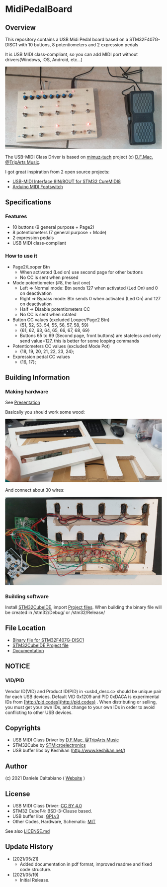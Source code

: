 # MidiPedalBoard

## Overview

This repository contains a USB Midi Pedal board based on a STM32F407G-DISC1 with 10 buttons, 8 potentiometers and 2 expression pedals

It is USB MIDI class-compliant, so you can add MIDI port without drivers(Windows, iOS, Android, etc...)

![Sample Image](./Documents/04_assembled.jpeg)

The USB-MIDI Class Driver is based on [mimuz-tuch](https://github.com/mimuz/mimuz-tuch) project (c) [D.F.Mac. @TripArts Music](https://github.com/tadfmac).

I got great inspiration from 2 open source projects:
* [USB-MIDI Interface 8IN/8OUT for STM32 CureMIDI8](https://github.com/keshikan/CureMIDI8)
* [Arduino MIDI Footswitch](https://github.com/Hecsall/arduino-midi-footswitch) 

## Specifications

### Features
* 10 buttons (9 general purpose + Page2)
* 8 potentiometers (7 general purpose + Mode)
* 2 expression pedals
* USB MIDI class-compliant

### How to use it
* Page2/Looper Btn
  * When activated (Led on) use second page for other buttons
  * No CC is sent when pressed
* Mode potentiometer (#8, the last one)
  * Left => Normal mode: Btn sends 127 when activated (Led On) and 0 on deactivation
  * Right => Bypass mode: Btn sends 0 when activated (Led On) and 127 on deactivation
  * Half => Disable potentiometers CC
  * No CC is sent when rotated
* Button CC values (excluded Looper/Page2 Btn)
  * {51, 52, 53, 54, 55, 56, 57, 58, 59}
  * {61, 62, 63, 64, 65, 66, 67, 68, 69}
  * Buttons 65 to 69 (Second page, front buttons) are stateless and only send value=127, this is better for some looping commands
* Potentiometers CC values (excluded Mode Pot)
  * {18, 19, 20, 21, 22, 23, 24};
* Expression pedal CC values
  * {16, 17};

## Building Information

### Making hardware

See [Presentation](./Documents/STM32pedalStomps.pdf)

Basically you should work some wood:

![Sample Image](./Documents/02_wood_cut.jpeg)

And connect about 30 wires:

![Sample Image](./Documents/03_cabling.jpeg)

### Building software

Install [STM32CubeIDE](https://www.st.com/en/development-tools/stm32cubeide.html), import [Project files](./stm32/).
When building the binary file will be created in /stm32/Debug/ or /stm32/Release/ 

## File Location

* [Binary file for STM32F407G-DISC1](./Documents/Disc407.bin)
* [STM32CubeIDE Project file](./stm32/)
* [Documentation](./Documents/STM32pedalStomps.pdf)

## NOTICE

### VID/PID

Vendor ID(VID) and Product ID(PID) in <usbd_desc.c> should be unique pair for each USB devices.
Default VID 0x1209 and PID 0xDACA is experimental IDs from [http://pid.codes](http://pid.codes) .
When distributing or selling, you must get your own IDs, and change to your own IDs in order to avoid conflicting to other USB devices.

## Copyrights

* USB MIDI Class Driver by [D.F.Mac. @TripArts Music](http://ta-music.strikingly.com/)
* STM32Cube by [STMicroelectronics](https://www.st.com/en/development-tools/stm32cubeide.html)
* USB buffer libs by Keshikan (http://www.keshikan.net/)

## Author

(c) 2021 Daniele Caltabiano ( [Website](https://www.danielecaltabiano.com/) )

## License

* USB MIDI Class Driver: [CC BY 4.0](https://creativecommons.org/licenses/by/4.0/)
* STM32 CubeF4: BSD-3-Clause based.
* USB buffer libs: [GPLv3](https://www.gnu.org/licenses/gpl-3.0.html)
* Other Codes, Hardware, Schematic: [MIT](https://opensource.org/licenses/mit-license.php)

See also [LICENSE.md](./LICENSE.md)

## Update History

* (2021/05/21)
  * Added documentation in pdf format, improved readme and fixed code structure.
* (2021/05/19)
  * Initial Release.
